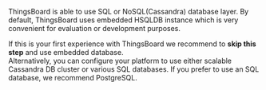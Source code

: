 ThingsBoard is able to use SQL or NoSQL(Cassandra) database layer. 
By default, ThingsBoard uses embedded HSQLDB instance which is very convenient for evaluation or development purposes. 

If this is your first experience with ThingsBoard we recommend to **skip this step** and use embedded database.   
Alternatively, you can configure your platform to use either scalable Cassandra DB cluster or various SQL databases. 
If you prefer to use an SQL database, we recommend PostgreSQL.